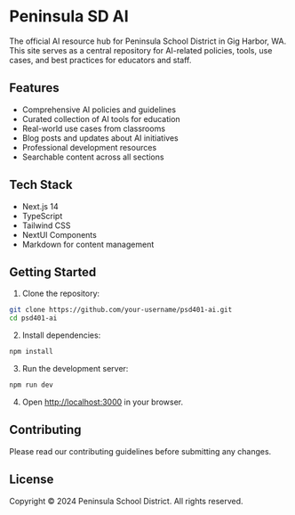 # Peninsula SD AI

The official AI resource hub for Peninsula School District in Gig Harbor, WA. This site serves as a central repository for AI-related policies, tools, use cases, and best practices for educators and staff.

## Features

- Comprehensive AI policies and guidelines
- Curated collection of AI tools for education
- Real-world use cases from classrooms
- Blog posts and updates about AI initiatives
- Professional development resources
- Searchable content across all sections

## Tech Stack

- Next.js 14
- TypeScript
- Tailwind CSS
- NextUI Components
- Markdown for content management

## Getting Started

1. Clone the repository:

```bash
git clone https://github.com/your-username/psd401-ai.git
cd psd401-ai
```

2. Install dependencies:

```bash
npm install
```

3. Run the development server:

```bash
npm run dev
```

4. Open [http://localhost:3000](http://localhost:3000) in your browser.

## Contributing

Please read our contributing guidelines before submitting any changes.

## License

Copyright © 2024 Peninsula School District. All rights reserved.
